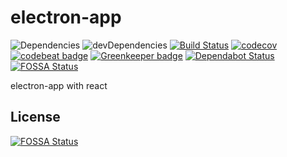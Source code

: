 # electron-app
![Dependencies](https://david-dm.org/SupinePandora43/electron-app.svg)
![devDependencies](https://david-dm.org/SupinePandora43/electron-app/dev-status.svg)
[![Build Status](https://travis-ci.com/SupinePandora43/electron-app.svg?branch=master)](https://travis-ci.com/SupinePandora43/electron-app)
[![codecov](https://codecov.io/gh/SupinePandora43/electron-app/branch/master/graph/badge.svg)](https://codecov.io/gh/SupinePandora43/electron-app)
[![codebeat badge](https://codebeat.co/badges/4351fc8e-a832-439e-84b9-f3594827921e)](https://codebeat.co/projects/github-com-supinepandora43-electron-app-master)
[![Greenkeeper badge](https://badges.greenkeeper.io/SupinePandora43/electron-app.svg)](https://greenkeeper.io/)
[![Dependabot Status](https://api.dependabot.com/badges/status?host=github&repo=SupinePandora43/electron-app)](https://dependabot.com)
[![FOSSA Status](https://app.fossa.io/api/projects/git%2Bgithub.com%2FSupinePandora43%2Felectron-app.svg?type=shield)](https://app.fossa.io/projects/git%2Bgithub.com%2FSupinePandora43%2Felectron-app?ref=badge_shield)

electron-app with react


## License
[![FOSSA Status](https://app.fossa.io/api/projects/git%2Bgithub.com%2FSupinePandora43%2Felectron-app.svg?type=large)](https://app.fossa.io/projects/git%2Bgithub.com%2FSupinePandora43%2Felectron-app?ref=badge_large)